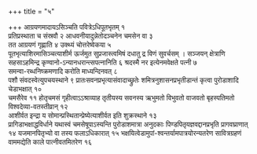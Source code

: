 +++
title = "५"

+++
आग्रयणमादायऽसिञ्चति पवित्रेऽधिपूतभृतम् १  
प्रतिप्रस्थाता च संस्रवौ २
आधवनीयादुन्नेतोदञ्चनेन चमसेन वा ३  
तत आग्रयणं गृह्णाति ४
उक्थ्यं चोत्तरेष्वेकया ५  
पूतभृत्याशिरमासिञ्चत्याशीर्म
ऊर्जमुत सुप्रजास्त्वमिषं दधातु द्र विणं सुवर्चसम् । सञ्जयन्
क्षेत्राणि सहसाऽहमिन्द्र कृण्वानो-ऽन्यानधरान्त्सपत्नानिति ६
श्रदस्मै नर इत्येनमवेक्षते पत्नी ७  
समन्वा-रब्धनिष्क्रमणादि
करोति माध्यन्दिनवत् ८  
पशौ संवदस्वेत्युपचयस्थाने ९
प्रातःसवनप्रभृत्यासंवादाच्छ्रुतेः
शमित्रनुशासनप्रभृतीडान्तं कृत्वा पुरोडाशादि चेडाभक्षात् १०  
चमसैरेव ११
होतृचमसं गृहीत्वाऽऽश्राव्याह तृतीयस्य सवनस्य ऋभुमतो विभुवतो वाजवतो
बृहस्पतिमतो विश्वदेव्या-वतस्तीव्रान् १२  
आशीर्वत इन्द्रा य
सोमान्प्रस्थितान्प्रेष्येत्याशीर्वत इति
शुक्रस्थाने १३  
प्रागिडाभक्षाद्धविर्धाने यथास्वं चमसेषूपाऽस्यन्ति
पुरोडाशमात्रा अनुदकाः पिण्डपितृयज्ञवद्दानप्रभृति प्रागवघ्राणात् १४
यजमानपितृभ्यो वा तस्य फलाऽधिकारात् १५
भक्षयित्वेडामुपां-श्वन्तर्यामपात्रयोरन्यतरेण
सावित्रग्रहणं वाममद्येति काले पात्नीवतमितरेण १६  
